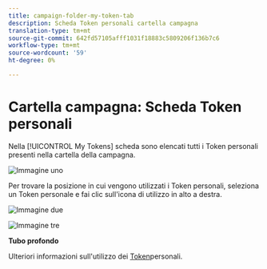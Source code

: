 ```yaml
---
title: campaign-folder-my-token-tab
description: Scheda Token personali cartella campagna
translation-type: tm+mt
source-git-commit: 642fd57105afff1031f18883c5809206f136b7c6
workflow-type: tm+mt
source-wordcount: '59'
ht-degree: 0%

---
```



# Cartella campagna: Scheda Token personali

Nella [!UICONTROL My Tokens] scheda sono elencati tutti i Token personali presenti nella cartella della campagna.

![Immagine uno](/help/sky/assets/campaign-folders/campaign-folder-my-tokens-tab/campaign-folder-my-tokens-tab-1.png)

Per trovare la posizione in cui vengono utilizzati i Token personali, seleziona un Token personale e fai clic sull&#39;icona di utilizzo in alto a destra.

![Immagine due](/help/sky/assets/campaign-folders/campaign-folder-my-tokens-tab/campaign-folder-my-tokens-tab-2.png)

![Immagine tre](/help/sky/assets/campaign-folders/campaign-folder-my-tokens-tab/campaign-folder-my-tokens-tab-3.png)

**Tubo profondo**

Ulteriori informazioni sull&#39;utilizzo dei [Token](/help/sky/understanding-my-tokens.md)personali.
